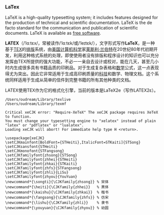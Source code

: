 ### LaTex

LaTeX is a high-quality typesetting system; it includes features designed for the production of technical and scientific documentation. LaTeX is the de facto standard for the communication and publication of scientific documents. LaTeX is available as [free software](https://www.latex-project.org/lppl/).

**LATEX**（/ˈlɑːtɛx/，常被读作/ˈlɑːtɛk/或/ˈleɪtɛk/），文字形式写作**LaTeX**，是一种基于[TEX](https://zh.wikipedia.org/wiki/TeX)的[排版](https://zh.wikipedia.org/wiki/%E6%8E%92%E7%89%88)系统，由[美国](https://zh.wikipedia.org/wiki/%E7%BE%8E%E5%9B%BD)[计算机科学](https://zh.wikipedia.org/wiki/%E8%AE%A1%E7%AE%97%E6%9C%BA%E7%A7%91%E5%AD%A6)家[莱斯利·兰伯特](https://zh.wikipedia.org/wiki/%E8%8E%B1%E6%96%AF%E5%88%A9%C2%B7%E5%85%B0%E4%BC%AF%E7%89%B9)在20世纪80年代初期开发，利用这种格式系统的处理，即使使用者没有排版和程序设计的知识也可以充分发挥由TEX所提供的强大功能，不必一一亲自去设计或校对，能在几天，甚至几小时内生成很多具有书籍品质的印刷品。对于生成复杂表格和[数学](https://zh.wikipedia.org/wiki/%E6%95%B0%E5%AD%A6)公式，这一点表现得尤为突出。因此它非常适用于生成高印刷质量的[科技](https://zh.wikipedia.org/wiki/%E7%A7%91%E6%8A%80)和数学、物理文档。这个系统同样适用于生成从简单的信件到完整书籍的所有其他种类的文档。

LATEX使用TEX作为它的格式化引擎，当前的版本是LaTeX2e（写作LATEX2ε）。

```
/Users/oudream/Library/texlive
/Users/oudream/Library/texmf

Critical xeCJK error: "Require-XeTeX" The xeCJK package requires XeTeX to function. 
You must change your typesetting engine to "xelatex" instead of plain "latex" or "pdflatex" or "lualatex". 
Loading xeCJK will abort! For immediate help type H <return>.

\usepackage{xeCJK}
\setCJKmainfont[BoldFont={STHeiti},ItalicFont=STKaiti]{STSong}
\setCJKsansfont{STHeiti}
\setCJKmonofont{STFangsong}
\setCJKfamilyfont{zhsong}{STSong}
\setCJKfamilyfont{zhhei}{STHeiti}
\setCJKfamilyfont{zhkai}{STKaiti}
\setCJKfamilyfont{zhfs}{STFangsong}
\setCJKfamilyfont{zhli}{LiSu}
\setCJKfamilyfont{zhyou}{YouYuan}
\newcommand*{\songti}{\CJKfamily{zhsong}} % 宋体
\newcommand*{\heiti}{\CJKfamily{zhhei}}   % 黑体
\newcommand*{\kaishu}{\CJKfamily{zhkai}}  % 楷书
\newcommand*{\fangsong}{\CJKfamily{zhfs}} % 仿宋
\newcommand*{\lishu}{\CJKfamily{zhli}}    % 隶书
\newcommand*{\youyuan}{\CJKfamily{zhyou}} % 幼圆
```



